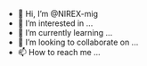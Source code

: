 - 👋 Hi, I’m @NIREX-mig
- 👀 I’m interested in ...
- 🌱 I’m currently learning ...
- 💞️ I’m looking to collaborate on ...
- 📫 How to reach me ...

<!---
NIREX-mig/NIREX-mig is a ✨ special ✨ repository because its `README.md` (this file) appears on your GitHub profile.
You can click the Preview link to take a look at your changes.
--->
